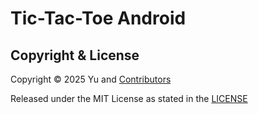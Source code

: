 Tic-Tac-Toe Android
===

## Copyright & License

Copyright © 2025 Yu and [Contributors](CONTRIBUTORS.md)

Released under the MIT License as stated in the [LICENSE](LICENSE)
